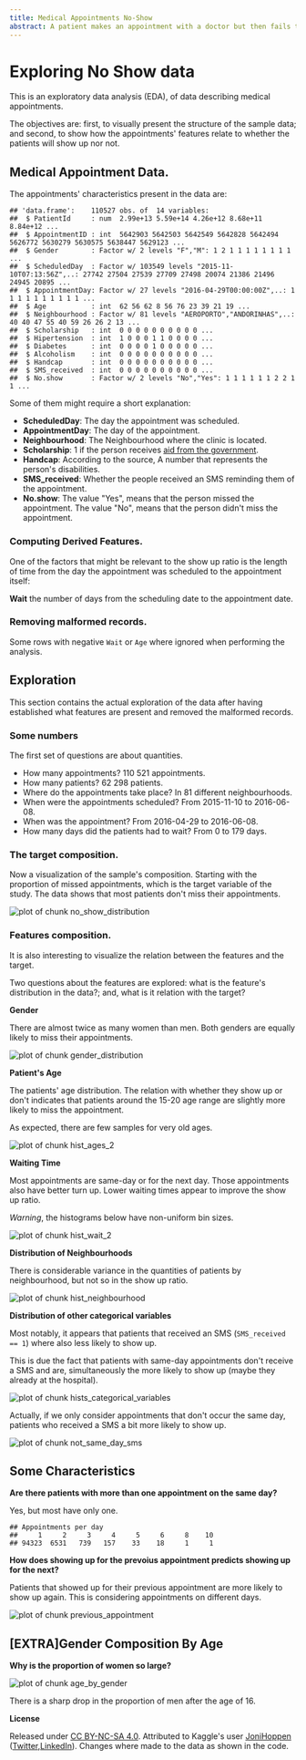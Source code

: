 ```yaml
---
title: Medical Appointments No-Show
abstract: A patient makes an appointment with a doctor but then fails to show up. Exploratory data analysis for medial appointments data.
---
```

# Exploring No Show data

This is an exploratory data analysis (EDA), of data describing medical
appointments.

The objectives are: first, to visually present the structure of the
sample data; and second, to show how the appointments' features relate
to whether the patients will show up nor not.





## Medical Appointment Data.

The appointments' characteristics present in the data are:


~~~
## 'data.frame':	110527 obs. of  14 variables:
##  $ PatientId     : num  2.99e+13 5.59e+14 4.26e+12 8.68e+11 8.84e+12 ...
##  $ AppointmentID : int  5642903 5642503 5642549 5642828 5642494 5626772 5630279 5630575 5638447 5629123 ...
##  $ Gender        : Factor w/ 2 levels "F","M": 1 2 1 1 1 1 1 1 1 1 ...
##  $ ScheduledDay  : Factor w/ 103549 levels "2015-11-10T07:13:56Z",..: 27742 27504 27539 27709 27498 20074 21386 21496 24945 20895 ...
##  $ AppointmentDay: Factor w/ 27 levels "2016-04-29T00:00:00Z",..: 1 1 1 1 1 1 1 1 1 1 ...
##  $ Age           : int  62 56 62 8 56 76 23 39 21 19 ...
##  $ Neighbourhood : Factor w/ 81 levels "AEROPORTO","ANDORINHAS",..: 40 40 47 55 40 59 26 26 2 13 ...
##  $ Scholarship   : int  0 0 0 0 0 0 0 0 0 0 ...
##  $ Hipertension  : int  1 0 0 0 1 1 0 0 0 0 ...
##  $ Diabetes      : int  0 0 0 0 1 0 0 0 0 0 ...
##  $ Alcoholism    : int  0 0 0 0 0 0 0 0 0 0 ...
##  $ Handcap       : int  0 0 0 0 0 0 0 0 0 0 ...
##  $ SMS_received  : int  0 0 0 0 0 0 0 0 0 0 ...
##  $ No.show       : Factor w/ 2 levels "No","Yes": 1 1 1 1 1 1 2 2 1 1 ...
~~~

Some of them might require a short explanation:

* **ScheduledDay**: The day the appointment was scheduled.
* **AppointmentDay**: The day of the appointment.
* **Neighbourhood**: The Neighbourhood where the clinic is located.
* **Scholarship**: 1 if the person receives
  [aid from the government](https://en.wikipedia.org/wiki/Bolsa_Fam%C3%ADlia).
* **Handcap**: According to the source, A number that represents the person's
  disabilities.
* **SMS_received**: Whether the people received an SMS reminding them of the
  appointment. 
* **No.show**: The value "Yes", means that the person missed the appointment.
  The value "No", means that the person didn't miss the appointment.

### Computing Derived Features.

One of the factors that might be relevant to the show up ratio is the
length of time from the day the appointment was scheduled to the appointment
itself: 

**Wait** the number of days from the scheduling date to the appointment date.



### Removing malformed records.

Some rows with negative `Wait` or `Age` where ignored when performing the
analysis.



## Exploration

This section contains the actual exploration of the data after having
established what features are present and removed the malformed records.

### Some numbers

The first set of questions are about quantities. 



* How many appointments? 110 521 appointments.
* How many patients? 62 298 patients.
* Where do the appointments take place? In 81 different neighbourhoods.
* When were the appointments scheduled? From 2015-11-10 to 2016-06-08.
* When was the appointment? From 2016-04-29 to 2016-06-08.
* How many days did the patients had to wait? From 0 to 179 days.

### The target composition.

Now a visualization of the sample's composition. Starting with the proportion
of missed appointments, which is the target variable of the study. The data
shows that most patients don't miss their appointments.

![plot of chunk no_show_distribution](figure/no_show_distribution-1.svg)

### Features composition.

It is also interesting to visualize the relation between the features and the
target.

Two questions about the features are explored: what is the feature's
distribution in the data?; and, what is it relation with the target?

**Gender**

There are almost twice as many women than men.
Both genders are equally likely to miss their appointments.

![plot of chunk gender_distribution](figure/gender_distribution-1.svg)

**Patient's Age**

The patients' age distribution. The relation with whether they show up or don't
indicates that patients around the 15-20 age range are slightly more likely to
miss the appointment.

As expected, there are few samples for very old ages.


![plot of chunk hist_ages_2](figure/hist_ages_2-1.svg)

**Waiting Time**

Most appointments are same-day or for the next day. Those
appointments also have better turn up. Lower waiting times appear to improve the
show up ratio.  

*Warning*, the histograms below have non-uniform bin sizes.



![plot of chunk hist_wait_2](figure/hist_wait_2-1.svg)

**Distribution of Neighbourhoods**

There is considerable variance in the quantities of patients by neighbourhood,
but not so in the show up ratio.

![plot of chunk hist_neighbourhood](figure/hist_neighbourhood-1.svg)

**Distribution of other categorical variables**

Most notably, it appears that patients that received an SMS (`SMS_received == 1`)
where also less likely to show up.

This is due the fact that patients with same-day appointments don't receive a
SMS and are, simultaneously the more likely to show up (maybe they already at
the hospital).

![plot of chunk hists_categorical_variables](figure/hists_categorical_variables-1.svg)



Actually, if we only consider appointments that don't occur the same day,
patients who received a SMS a bit more likely to show up.

![plot of chunk not_same_day_sms](figure/not_same_day_sms-1.svg)

## Some Characteristics

**Are there patients with more than one appointment on the same day?**

Yes, but most have only one.


~~~
## Appointments per day
##     1     2     3     4     5     6     8    10 
## 94323  6531   739   157    33    18     1     1
~~~

**How does showing up for the prevoius appointment predicts showing up for the
next?**

Patients that showed up for their previous appointment are more
likely to show up again. This is considering appointments on different days.

![plot of chunk previous_appointment](figure/previous_appointment-1.svg)

## [EXTRA]Gender Composition By Age

**Why is the proportion of women so large?**

![plot of chunk age_by_gender](figure/age_by_gender-1.svg)

There is a sharp drop in the proportion of men after the age of 16.

**License**

Released under [CC BY-NC-SA 4.0](https://creativecommons.org/licenses/by-nc-sa/4.0/).
Attributed to Kaggle's user [JoniHoppen](https://www.kaggle.com/joniarroba)
([Twitter](https://twitter.com/jonihoppen),[LinkedIn](https://www.linkedin.com/in/joniarroba/)).
Changes where made to the data as shown in the code.
